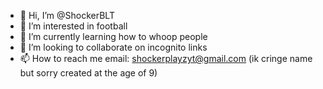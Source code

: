 - 👋 Hi, I’m @ShockerBLT
- 👀 I’m interested in football
- 🌱 I’m currently learning how to whoop people
- 💞️ I’m looking to collaborate on incognito links
- 📫 How to reach me email: shockerplayzyt@gmail.com (ik cringe name but sorry created at the age of 9)

<!---
ShockerBLT/ShockerBLT is a ✨ special ✨ repository because its `README.md` (this file) appears on your GitHub profile.
You can click the Preview link to take a look at your changes.
--->
